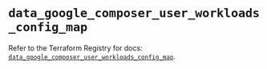 # `data_google_composer_user_workloads_config_map`

Refer to the Terraform Registry for docs: [`data_google_composer_user_workloads_config_map`](https://registry.terraform.io/providers/hashicorp/google-beta/6.17.0/docs/data-sources/google_composer_user_workloads_config_map).
